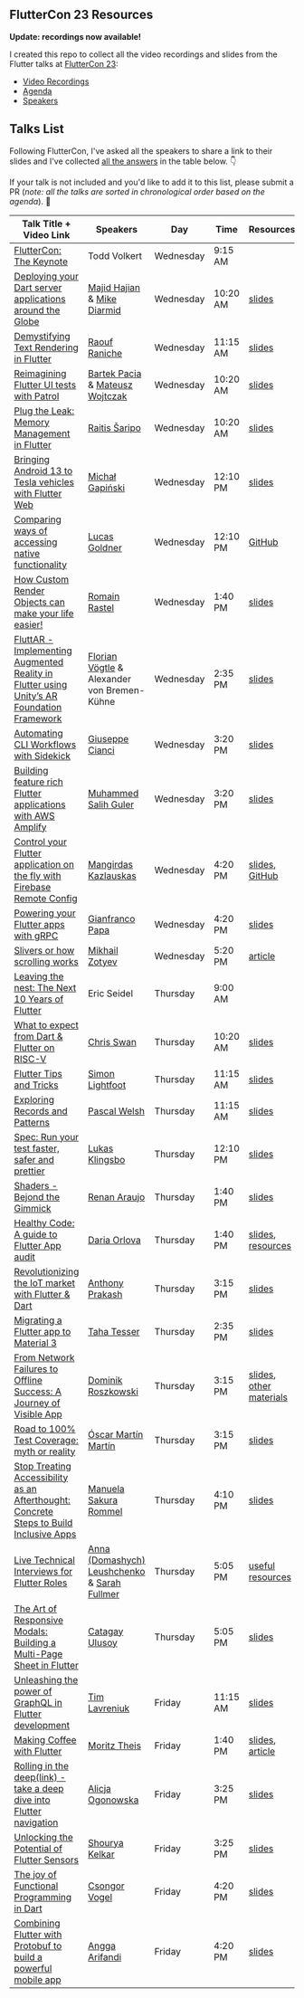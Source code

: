 ## FlutterCon 23 Resources

**Update: recordings now available!**

I created this repo to collect all the video recordings and slides from the Flutter talks at [FlutterCon 23](https://fluttercon.dev/):

- [Video Recordings](https://www.droidcon.com/content/?filter_category=video&filter_post_event_tag=fluttercon)
- [Agenda](https://fluttercon.dev/agenda/)
- [Speakers](https://fluttercon.dev/speakers/)

## Talks List

Following FlutterCon, I've asked all the speakers to share a link to their slides and I've collected [all the answers](https://twitter.com/biz84/status/1677621155769753601) in the table below. 👇

If your talk is not included and you'd like to add it to this list, please submit a PR (_note: all the talks are sorted in chronological order based on the agenda_). 🙏

| Talk Title + Video Link                                                                                                                                                                                                   | Speakers                                                                                                            | Day       | Time     | Resources  |
| ------------------------------------------------------------------------------------------------------------------------------------------------------------------------------------------------------------------------- | ------------------------------------------------------------------------------------------------------------------- | --------- | -------- | ---------- |
| [FlutterCon: The Keynote](https://www.droidcon.com/2023/08/06/fluttercon-the-keynote/)                                                                                                                                    | Todd Volkert                                                                                                        | Wednesday | 9:15 AM  | |
| [Deploying your Dart server applications around the Globe](https://www.droidcon.com/2023/08/07/running-dart-around-the-globe/)                                                                                            | [Majid Hajian](https://twitter.com/mhadaily) & [Mike Diarmid](https://twitter.com/mikediarmid)                      | Wednesday | 10:20 AM | [slides](https://invertase.slides.com/mikediarmid/globe) |
| [Demystifying Text Rendering in Flutter](https://www.droidcon.com/2023/08/06/demystifying-text-rendering-in-flutter/)                                                                                                     | [Raouf Raniche](https://twitter.com/raoufrahiche)                                                                   | Wednesday | 11:15 AM | [slides](https://docs.google.com/presentation/d/1aGpzwXTj_JbNnRyIoXXSzVcEsBnYKhq_6J7eXX3VvMA/edit#slide=id.p)
| [Reimagining Flutter UI tests with Patrol](https://www.droidcon.com/2023/08/07/reimagining-flutter-ui-tests-with-patrol/)                                                                                                 | [Bartek Pacia](https://twitter.com/bartekpacia) & [Mateusz Wojtczak](https://twitter.com/matiwojt)                  | Wednesday | 10:20 AM | [slides](https://docs.google.com/presentation/d/e/2PACX-1vSPuEU-QszHJA_Hgc6MzFDlfcVg92ucFaR_W1zs_BATGV9DeP-XyUeveyhmAXjAYriHFJrGi_fyuJ7w/pub?start=false&loop=false&delayms=3000#slide=id.gd223d3296d_0_0) |
| [Plug the Leak: Memory Management in Flutter](https://www.droidcon.com/2023/08/07/plug-the-leak-memory-management-in-flutter/)                                                                                            | [Raitis Šaripo](https://twitter.com/RaitisSaripo)                                                                   | Wednesday | 10:20 AM | [slides](https://docs.google.com/presentation/d/1VSGr2JlYVEpkwQe3yMYYqM8qADeSrBCoOep_5-Q5-xE/edit#slide=id.g2514551afd1_0_7) |
| [Bringing Android 13 to Tesla vehicles with Flutter Web](https://www.droidcon.com/2023/08/07/bringing-android-13-to-tesla-vehicles-with-flutter-web/)                                                                     | [Michał Gapiński](https://twitter.com/mikegapinski)                                                                 | Wednesday | 12:10 PM | [slides](https://github.com/mikegapinski/fluttercon-berlin-2023/blob/main/FlutterCon-2023-Bringing-Android-13-to-Tesla-vehicles-with-Flutter-Web.pdf) |
| [Comparing ways of accessing native functionality](https://www.droidcon.com/2023/08/07/comparing-ways-of-accessing-native-functionality/)                                                                                 | [Lucas Goldner](https://twitter.com/LucasGoldner)                                                                   | Wednesday | 12:10 PM | [GitHub](https://github.com/lucas-goldner/fluttercon_2023_presentation) |
| [How Custom Render Objects can make your life easier!](https://www.droidcon.com/2023/08/06/how-custom-renderobjects-can-make-your-life-easier/)                                                                           | [Romain Rastel](https://twitter.com/lets4r)                                                                         | Wednesday | 1:40 PM | [slides](https://docs.google.com/presentation/d/e/2PACX-1vRspqUZG0PhvaKRumFEyLGXqfnN2CqrM0onTVWBJSxU9Zt-0qb079iyCfoX6Ldq7eJVnMIvcyQwMTtn/pub?start=true&loop=false&delayms=3000#slide=id.p) |
| [FluttAR - Implementing Augmented Reality in Flutter using Unity’s AR Foundation Framework](https://www.droidcon.com/2023/08/07/fluttar-implementing-augmented-reality-in-flutter-using-unitys-ar-foundation-framework/)  | [Florian Vögtle](https://twitter.com/florian_voegtle) & Alexander von Bremen-Kühne                                  | Wednesday | 2:35 PM | [slides](https://drive.google.com/drive/folders/1-NSqFoQ_UWu6wFeKMmqp-Rx6oWeUx37r)
| [Automating CLI Workflows with Sidekick](https://www.droidcon.com/2023/08/07/automating-cli-workflows-with-sidekick-customizable-debuggable-and-efficient/)                                                               | [Giuseppe Cianci](https://twitter.com/PepeCianci)                                                                   | Wednesday | 3:20 PM | [slides](https://docs.google.com/presentation/d/1_NkDHcqE4Tw8M_mCcQozSRn_x4tY5SiRZNbKe_ZejW8/edit#slide=id.g2565428690f_0_60) |
| [Building feature rich Flutter applications with AWS Amplify](https://www.droidcon.com/2023/08/07/building-feature-rich-flutter-applications-with-aws-amplify/)                                                           | [Muhammed Salih Guler](https://twitter.com/salihgueler)                                                             | Wednesday | 3:20 PM | [slides](https://speakerdeck.com/salihgueler/fluttercon-2023-flutter-talk) |
| [Control your Flutter application on the fly with Firebase Remote Config](https://www.droidcon.com/2023/08/06/control-your-flutter-application-on-the-fly-with-firebase-remote-config/)                                   | [Mangirdas Kazlauskas](https://twitter.com/mkobuolys)                                                               | Wednesday | 4:20 PM | [slides](https://kazlauskas.dev/firebase-remote-config-talk), [GitHub](https://github.com/mkobuolys/firebase-remote-config-talk) |
| [Powering your Flutter apps with gRPC](https://www.droidcon.com/2023/08/07/powering-your-flutter-apps-with-grpc/)                                                                                                         | [Gianfranco Papa](https://twitter.com/papa_gianfranco)                                                              | Wednesday | 4:20 PM | [slides](https://docs.google.com/presentation/d/1BwcnBx8nSUWVnYHZ3vqfAc8mAhYuS6KiclrU414zgwM) |
| [Slivers or how scrolling works](https://www.droidcon.com/2023/08/06/slivers-or-how-scrolling-works/)                                                                                                                     | [Mikhail Zotyev](https://twitter.com/MbIXJkee)                                                                      | Wednesday | 5:20 PM | [article](https://medium.com/@mbixjkee1392/slivers-or-how-scrolling-works-c6082f2c6b57) |
| [Leaving the nest: The Next 10 Years of Flutter](https://www.droidcon.com/2023/08/06/leaving-the-nest-the-next-10-years-of-flutter/)                                                                                      | Eric Seidel                                                                                                         | Thursday | 9:00 AM  | |
| [What to expect from Dart & Flutter on RISC-V](https://www.droidcon.com/2023/08/06/what-to-expect-from-dart-flutter-on-risc-v/)                                                                                           | [Chris Swan](https://twitter.com/cpswan)                                                                            | Thursday | 10:20 AM | [slides](https://www.slideshare.net/cpswan/fluttercon-berlin-23-dart-flutter-on-riscv) |
| [Flutter Tips and Tricks](https://www.droidcon.com/2023/08/06/flutter-tips-and-tricks/)                                                                                                                                   | [Simon Lightfoot](https://twitter.com/devangelslondon)                                                              | Thursday | 11:15 AM | [slides](https://docs.google.com/presentation/d/1az1lb-p-aI6abv6w-jgMXKCKbl6qwfEwwR98mbJavbE/edit#slide=id.g25bc445820_0_0) |
| [Exploring Records and Patterns](https://www.droidcon.com/2023/08/07/exploring-records-and-patterns/)                                                                                                                     | [Pascal Welsh](https://twitter.com/passsy)                                                                          | Thursday | 11:15 AM | [slides](https://docs.google.com/presentation/d/10qpjH16WISV5lYV1bR0r3USB4ggjReA7PjcyK1KyhDE/edit#slide=id.g14d15a4acf1_0_10) |
| [Spec: Run your test faster, safer and prettier](https://www.droidcon.com/2023/08/07/spec-run-your-test-faster-safer-and-prettier/)                                                                                       | [Lukas Klingsbo](https://twitter.com/spydon)                                                                        | Thursday | 12:10 PM | [slides](https://docs.google.com/presentation/d/1G9MEiw5Uaevz82aiCAu28F1sIU1311SuX_IN8Rc8FZo/edit#slide=id.p) |
| [Shaders - Bejond the Gimmick](https://www.droidcon.com/2023/08/07/shaders-beyond-the-gimmick/)                                                                                                                           | [Renan Araujo](https://twitter.com/reNotANumber)                                                                    | Thursday | 1:40 PM  | [slides](https://github.com/renancaraujo/slides/tree/master/Shaders%20Beyond%20the%20gimmick%20-%202023)
| [Healthy Code: A guide to Flutter App audit](https://www.droidcon.com/2023/08/07/healthy-code-a-guide-to-flutter-app-audit/)                                                                                              | [Daria Orlova](https://twitter.com/dariadroid)                                                                      | Thursday | 1:40 PM  | [slides](https://docs.google.com/presentation/d/1CIeR8FLSYTZ-MjEsPd5meIHsls9fZZqi4rgWt452kOI/edit#slide=id.sUXX04VY), [resources](https://github.com/darjaorlova/fluttercon23-code-audit-resources) |
| [Revolutionizing the IoT market with Flutter & Dart](https://www.droidcon.com/2023/08/07/revolutionizing-the-iot-market-with-dart-and-flutter/)                                                                           | [Anthony Prakash](https://twitter.com/anthonyvprakash)                                                              | Thursday | 3:15 PM  | [slides](https://docs.google.com/presentation/d/1zIDwESp2e-tDDq8rX026wboZ9HCWmwCHQw3gk7ObgrY/edit#slide=id.p) |
| [Migrating a Flutter app to Material 3](https://www.droidcon.com/2023/08/06/migrating-a-flutter-app-to-material-3/)                                                                                                       | [Taha Tesser](https://twitter.com/TahaTesser)                                                                       | Thursday | 2:35 PM  | [slides](https://docs.google.com/presentation/d/1uh1h8LT9noolQbxD9aafCOBFdBpRHZapegqAwWDmeG0/edit#slide=id.g256d7d944ab_0_0) |
| [From Network Failures to Offline Success: A Journey of Visible App](https://www.droidcon.com/2023/08/06/from-network-failures-to-offline-success-a-journey-of-visible-app/)                                              | [Dominik Roszkowski](https://twitter.com/OrestesGaolin)                                                             | Thursday | 3:15 PM  | [slides](https://drive.google.com/file/d/14gYa6XgK7wH9TEqZI61zj2jPLE_Hp46U/view), [other materials](https://roszkowski.dev/offline/) |
| [Road to 100% Test Coverage: myth or reality](https://www.droidcon.com/2023/08/06/road-to-100-test-coverage-myth-or-reality/)                                                                                             | [Óscar Martín Martín](https://twitter.com/OscarMartinDEV)                                                           | Thursday | 3:15 PM  | [slides](https://docs.google.com/presentation/d/e/2PACX-1vQA9W7WsZlt7SwnHHou-1NuelP7gTsMz96iVGINrGtiHw5GEzWopkSB5IZET406cRHE7UhXZ4QvX4Fo/pub?start=false&loop=false&delayms=60000#slide=id.p) |
| [Stop Treating Accessibility as an Afterthought: Concrete Steps to Build Inclusive Apps](https://www.droidcon.com/2023/08/07/stop-treating-accessibility-as-an-afterthought-concrete-steps-to-build-inclusive-apps/)      | [Manuela Sakura Rommel](https://twitter.com/ManuSakuraRo)                                                           | Thursday | 4:10 PM  | [slides](https://docs.google.com/presentation/d/1d5mwGuNIlBfSeQzu5Nw_D6TNey4d4npxTrBsOhw-ufU/edit#slide=id.g1e45f6fe148_3_5) |
| [Live Technical Interviews for Flutter Roles](https://www.droidcon.com/2023/08/07/live-technical-interviews-for-flutter-roles/)                                                                                           | [Anna (Domashych) Leushchenko](https://twitter.com/AnnaLeushchenko) & [Sarah Fullmer](https://twitter.com/FullmerS) | Thursday | 5:05 PM  | [useful resources](https://foxanna.notion.site/foxanna/Preparing-for-Flutter-interview-2778d5d29b3f4a24a3452dd852c5b38e) |
| [The Art of Responsive Modals: Building a Multi-Page Sheet in Flutter](https://www.droidcon.com/2023/08/07/the-art-of-responsive-modals-building-a-multi-page-sheet-in-flutter/)                                          | [Catagay Ulusoy](https://twitter.com/ulusoyapps)                                                                    | Thursday | 5:05 PM  | [slides](https://docs.google.com/presentation/d/1BI1tUkqtvmxhxJxldHbRY8vJuI3YrbiAPDLzheyrUKo/edit#slide=id.g13c8b6df8ba_0_0) | 
| [Unleashing the power of GraphQL in Flutter development](https://www.droidcon.com/2023/08/06/unleashing-the-power-of-graphql-in-flutter-development/)                                                                     | [Tim Lavreniuk](https://twitter.com/t_lavrk)                                                                        | Friday   | 11:15 AM | [slides](https://slides.com/timofeylavrenyuk/unleashing-the-power-of-graphql-in-flutter-development) |
| [Making Coffee with Flutter](https://www.droidcon.com/2023/08/07/making-coffee-with-flutter/)                                                                                                                             | [Moritz Theis](https://twitter.com/MoritzTheis)                                                                     | Friday   | 1:40 PM | [slides](https://drive.google.com/file/d/1lZ24S4bxNon-dfeTXI263zDUgHCN_O1-/view), [article](https://medium.com/snapp-x/flutter-on-embedded-devices-7070b5907b91) |
| [Rolling in the deep(link) - take a deep dive into Flutter navigation](https://www.droidcon.com/2023/08/07/rolling-in-the-deeplink-take-a-deep-dive-into-flutter-navigation/)                                             | [Alicja Ogonowska](https://twitter.com/AlicjaOgonowska)                                                             | Friday   | 3:25 PM | [slides](https://docs.google.com/presentation/d/1K69pyDKjtg_jwdgh9riT_myLIzNtiTU_DE63NETBM3s/mobilepresent#slide=id.p)
| [Unlocking the Potential of Flutter Sensors](https://www.droidcon.com/2023/08/07/unlocking-the-potential-of-flutter-sensors/)                                                                                             | [Shourya Kelkar](https://twitter.com/funwaycoding)                                                                  | Friday   | 3:25 PM | [slides](https://www.canva.com/design/DAFm1xGpbF8/YOHsE_-Siraw6gsLRnvcZg/edit) |
| [The joy of Functional Programming in Dart](https://www.droidcon.com/2023/08/07/the-joy-of-functional-programming-in-dart/)                                                                                               | [Csongor Vogel](https://twitter.com/GerfalconVogel)                                                                 | Friday   | 4:20 PM | [slides](https://speakerdeck.com/gerfalcon/the-joy-of-functional-programming-in-dart-number-ftcon23) |
| [Combining Flutter with Protobuf to build a powerful mobile app](https://www.droidcon.com/2023/08/06/combining-flutter-with-protobuf-to-build-a-powerful-mobile-app/)                                                     | [Angga Arifandi](https://twitter.com/anggadwia_)                                                                    | Friday   | 4:20 PM | [slides](https://docs.google.com/presentation/d/15U60nQHZVR1VejP9xR-no4JwYlzBLNynTPF_jlZGbQI/edit?usp=sharing) |

